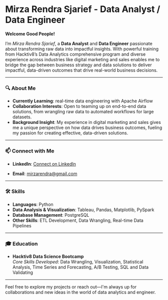 # **Mirza Rendra Sjarief - Data Analyst / Data Engineer**

  **Welcome Good People!**
  
I’m *Mirza Rendra Sjarief*, a **Data Analyst** and **Data Engineer** passionate about transforming raw data into impactful insights. With powerful training from Hacktiv8’s Data Analytics comprehensive program and diverse experience across industries like digital marketing and sales enables me to bridge the gap between business strategy and data solutions to deliver impactful, data-driven outcomes that drive real-world business decisions.

---

### 🔍 **About Me**
-  **Currently Learning**: real-time data engineering with Apache Airflow
-  **Collaboration Interests**: Open to teaming up on end-to-end data solutions, from wrangling raw data to automated workflows for large datasets.
-  **Background Insight**: My experience in digital marketing and sales gives me a unique perspective on how data drives business outcomes, fueling my passion for creating effective, data-driven solutions.
---
### 📫 **Connect with Me**
- **LinkedIn**: [Connect on LinkedIn](https://www.linkedin.com/in/mirza-rendra-sjarief)


- **Email**: mirzarendra@gmail.com
---
###  🛠 **Skills**
- **Languages**: Python  
- **Data Analysis & Visualization**: Tableau, Pandas, Matplotlib, PySpark 
- **Database Management**: PostgreSQL  
- **Other Skills**: ETL Development, Data Wrangling, Real-time Data Pipelines
---
### 🎓 **Education**
- **Hacktiv8 Data Science Bootcamp**  
  *Core Skills Developed*: Data Wrangling, Visualization, Statistical Analysis, Time Series and Forecasting, A/B Testing, SQL and Data Validating
---
Feel free to explore my projects or reach out—I'm always up for collaborations and new ideas in the world of data analytics and engineer.
